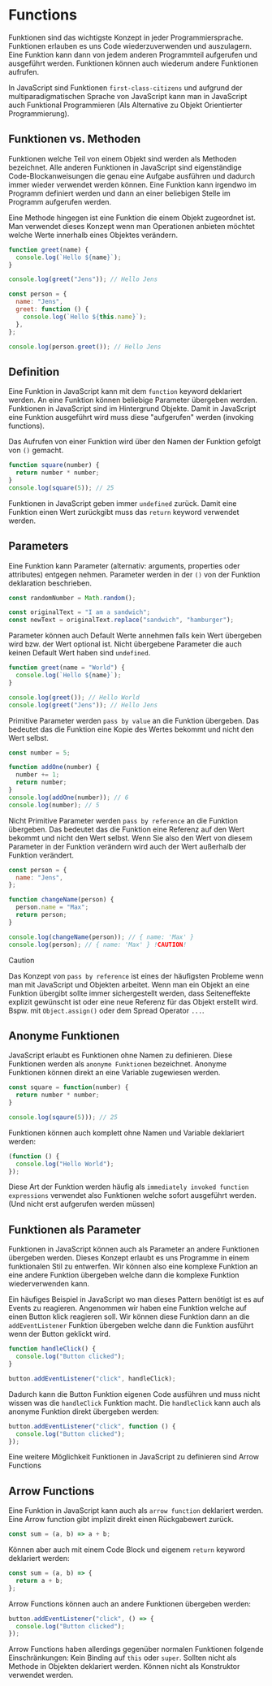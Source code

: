 # Functions

Funktionen sind das wichtigste Konzept in jeder Programmiersprache. Funktionen erlauben es uns Code wiederzuverwenden und auszulagern. Eine Funktion kann dann von jedem anderen Programmteil aufgerufen und ausgeführt werden. Funktionen können auch wiederum andere Funktionen aufrufen.

In JavaScript sind Funktionen `first-class-citizens` und aufgrund der multiparadigmatischen Sprache von JavaScript kann man in JavaScript auch Funktional Programmieren (Als Alternative zu Objekt Orientierter Programmierung).

## Funktionen vs. Methoden

Funktionen welche Teil von einem Objekt sind werden als Methoden bezeichnet. Alle anderen Funktionen in JavaScript sind eigenständige Code-Blockanweisungen die genau eine Aufgabe ausführen und dadurch immer wieder verwendet werden können. Eine Funktion kann irgendwo im Programm definiert werden und dann an einer beliebigen Stelle im Programm aufgerufen werden.

Eine Methode hingegen ist eine Funktion die einem Objekt zugeordnet ist. Man verwendet dieses Konzept wenn man Operationen anbieten möchtet welche Werte innerhalb eines Objektes verändern.

```js
function greet(name) {
  console.log(`Hello ${name}`);
}

console.log(greet("Jens")); // Hello Jens
```

```js
const person = {
  name: "Jens",
  greet: function () {
    console.log(`Hello ${this.name}`);
  },
};

console.log(person.greet()); // Hello Jens
```

## Definition

Eine Funktion in JavaScript kann mit dem `function` keyword deklariert werden. An eine Funktion können beliebige Parameter übergeben werden. Funktionen in JavaScript sind im Hintergrund Objekte. Damit in JavaScript eine Funktion ausgeführt wird muss diese "aufgerufen" werden (invoking functions).

Das Aufrufen von einer Funktion wird über den Namen der Funktion gefolgt von `()` gemacht.

```js
function square(number) {
  return number * number;
}
console.log(square(5)); // 25
```

Funktionen in JavaScript geben immer `undefined` zurück. Damit eine Funktion einen Wert zurückgibt muss das `return` keyword verwendet werden.

## Parameters

Eine Funktion kann Parameter (alternativ: arguments, properties oder attributes) entgegen nehmen. Parameter werden in der `()` von der Funktion deklaration beschrieben.

```js
const randomNumber = Math.random();

const originalText = "I am a sandwich";
const newText = originalText.replace("sandwich", "hamburger");
```

Parameter können auch Default Werte annehmen falls kein Wert übergeben wird bzw. der Wert optional ist. Nicht übergebene Parameter die auch keinen Default Wert haben sind `undefined`.

```js
function greet(name = "World") {
  console.log(`Hello ${name}`);
}

console.log(greet()); // Hello World
console.log(greet("Jens")); // Hello Jens
```

Primitive Parameter werden `pass by value` an die Funktion übergeben. Das bedeutet das die Funktion eine Kopie des Wertes bekommt und nicht den Wert selbst.

```js
const number = 5;

function addOne(number) {
  number += 1;
  return number;
}
console.log(addOne(number)); // 6
console.log(number); // 5
```

Nicht Primitive Parameter werden `pass by reference` an die Funktion übergeben. Das bedeutet das die Funktion eine Referenz auf den Wert bekommt und nicht den Wert selbst. Wenn Sie also den Wert von diesem Parameter in der Funktion verändern wird auch der Wert außerhalb der Funktion verändert.

```js
const person = {
  name: "Jens",
};

function changeName(person) {
  person.name = "Max";
  return person;
}

console.log(changeName(person)); // { name: 'Max' }
console.log(person); // { name: 'Max' } !CAUTION!
```

> [!CAUTION]
> Das Konzept von `pass by reference` ist eines der häufigsten Probleme wenn man mit JavaScript und Objekten arbeitet. Wenn man ein Objekt an eine Funktion übergibt sollte immer sichergestellt werden, dass Seiteneffekte explizit gewünscht ist oder eine neue Referenz für das Objekt erstellt wird. Bspw. mit `Object.assign()` oder dem Spread Operator `...`.

## Anonyme Funktionen

JavaScript erlaubt es Funktionen ohne Namen zu definieren. Diese Funktionen werden als `anonyme Funktionen` bezeichnet. Anonyme Funktionen können direkt an eine Variable zugewiesen werden.

```js
const square = function(number) {
  return number * number;
}

console.log(sqaure(5))); // 25
```

Funktionen können auch komplett ohne Namen und Variable deklariert werden:

```js
(function () {
  console.log("Hello World");
});
```

Diese Art der Funktion werden häufig als `immediately invoked function expressions` verwendet also Funktionen welche sofort ausgeführt werden. (Und nicht erst aufgerufen werden müssen)

## Funktionen als Parameter

Funktionen in JavaScript können auch als Parameter an andere Funktionen übergeben werden. Dieses Konzept erlaubt es uns Programme in einem funktionalen Stil zu entwerfen. Wir können also eine komplexe Funktion an eine andere Funktion übergeben welche dann die komplexe Funktion wiederverwenden kann.

Ein häufiges Beispiel in JavaScript wo man dieses Pattern benötigt ist es auf Events zu reagieren. Angenommen wir haben eine Funktion welche auf einen Button klick reagieren soll. Wir können diese Funktion dann an die `addEventListener` Funktion übergeben welche dann die Funktion ausführt wenn der Button geklickt wird.

```js
function handleClick() {
  console.log("Button clicked");
}

button.addEventListener("click", handleClick);
```

Dadurch kann die Button Funktion eigenen Code ausführen und muss nicht wissen was die `handleClick` Funktion macht. Die `handleClick` kann auch als anonyme Funktion direkt übergeben werden:

```js
button.addEventListener("click", function () {
  console.log("Button clicked");
});
```

Eine weitere Möglichkeit Funktionen in JavaScript zu definieren sind Arrow Functions

## Arrow Functions

Eine Funktion in JavaScript kann auch als `arrow function` deklariert werden. Eine Arrow function gibt implizit direkt einen Rückgabewert zurück.

```js
const sum = (a, b) => a + b;
```

Können aber auch mit einem Code Block und eigenem `return` keyword deklariert werden:

```js
const sum = (a, b) => {
  return a + b;
};
```

Arrow Functions können auch an andere Funktionen übergeben werden:

```js
button.addEventListener("click", () => {
  console.log("Button clicked");
});
```

Arrow Functions haben allerdings gegenüber normalen Funktionen folgende Einschränkungen: Kein Binding auf `this` oder `super`. Sollten nicht als Methode in Objekten deklariert werden. Können nicht als Konstruktor verwendet werden.
